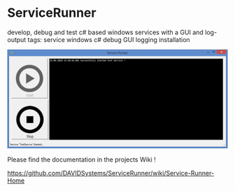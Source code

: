 # ServiceRunner
develop, debug and test c# based windows services with a GUI and log-output
tags: service windows c# debug GUI logging installation

![Service GUI](https://github.com/DAVIDSystems/ServiceRunner/blob/master/Images/application.png)

Please find the documentation in the projects Wiki !

https://github.com/DAVIDSystems/ServiceRunner/wiki/Service-Runner-Home

